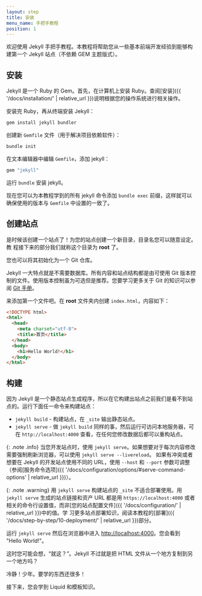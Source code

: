 ```yaml
---
layout: step
title: 安装
menu_name: 手把手教程
position: 1
---
```

欢迎使用 Jekyll 手把手教程。本教程将帮助您从一些基本前端开发经验到能够构建第一个 Jekyll 站点（不依赖 GEM 主题版式）。

## 安装

Jekyll 是一个 Ruby 的 Gem。首先，在计算机上安装 Ruby。查阅[安装]({{ '/docs/installation/' | relative_url }})说明根据您的操作系统进行相关操作。

安装完 Ruby，再从终端安装 Jekyll：

```sh
gem install jekyll bundler
```

创建新 `Gemfile` 文件（用于解决项目依赖软件）：

```sh
bundle init
```

在文本编辑器中编辑 `Gemfile`，添加 jekyll：

```ruby
gem "jekyll"
```

运行 `bundle` 安装 jekyll。

现在您可以为本教程学到的所有 jekyll 命令添加 `bundle exec` 前缀，这样就可以
确保使用的版本与 `Gemfile` 中设置的一致了。

## 创建站点

是时候该创建一个站点了！为您的站点创建一个新目录，目录名您可以随意设定。教
程接下来的部分我们就称这个目录为 **root** 了。

您也可以将其初始化为一个 Git 仓库。

Jekyll 一大特点就是不需要数据库。所有内容和站点结构都是由可使用 Git 版本控制的文件。使用版本控制虽为可选但是推荐。您要学习更多关于 Git 的知识可以参阅 [Git 手册](https://guides.github.com/introduction/git-handbook/)。

来添加第一个文件吧。在 **root** 文件夹内创建 `index.html`，内容如下：

```html
<!DOCTYPE html>
<html>
  <head>
    <meta charset="utf-8">
    <title>首页</title>
  </head>
  <body>
    <h1>Hello World!</h1>
  </body>
</html>
```

## 构建

因为 Jekyll 是一个静态站点生成程序，所以在它构建出站点之前我们是看不到站点的。运行下面任一命令来构建站点：

* `jekyll build` - 构建站点，在 `_site` 输出静态站点。
* `jekyll serve` - 做 `jekyll build` 同样的事，然后运行可访问本地服务器，可
在 `http://localhost:4000` 查看，在任何您修改数据后都可以重构站点。

{: .note .info}
当您开发站点时，使用 `jekyll serve`。如果想要对于每次内容修改需要强制刷新浏览器，可以使用 `jekyll serve --livereload`。
如果有冲突或者想要在 Jekyll 的开发站点使用不同的 URL，使用 `--host` 和 `--port` 参数可调整（参阅[服务命令选项]({{ '/docs/configuration/options/#serve-command-options' | relative_url }})）。

{: .note .warning}
用 `jekyll serve` 构建站点的 `_site` 不适合部署使用。用 `jekyll serve` 生成的站点链接和资产 URL 都是用 `https://localhost:4000` 或者相关的命令行设置值，而非[您的站点配置文件]({{ '/docs/configuration/' | relative_url }})中的值。学
习更多站点部署知识，阅读本教程的[部署]({{ '/docs/step-by-step/10-deployment/' | relative_url }})部分。


运行 `jekyll serve` 然后在浏览器中进入
<a href="http://localhost:4000" target="_blank" data-proofer-ignore>http://localhost:4000</a>。您会看到 "Hello World!"。

这时您可能会想，“就这？”。Jekyll 不过就是把 HTML 文件从一个地方复制到另一个地方吗？

冷静！少年。要学的东西还很多！

接下来，您会学到 Liquid 和模板知识。
